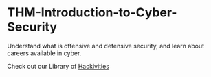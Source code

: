 # THM-Introduction-to-Cyber-Security
Understand what is offensive and defensive security, and learn about careers available in cyber.


Check out our Library of  <a href="https://github.com/CyberSecureAI/TryHackMe-Hacktivites/tree/main"> Hackivities </a>
